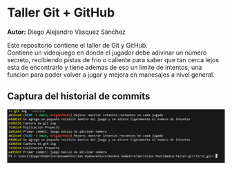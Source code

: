 # Taller Git + GitHub

**Autor:** Diego Alejandro Vàsquez Sànchez

Este repositorio contiene el taller de Git y GitHub.  
Contiene un videojuego en donde el jugador debe adivinar un número secreto, recibiendo pistas de frio o caliente para saber que tan cerca  lejos esta de encontrarlo y tiene ademas de eso un límite de intentos, una funcion para poder volver a jugar y mejora en manesajes a nivel general.

## Captura del historial de commits
![Historial de commits](captura-gitlog.png)
